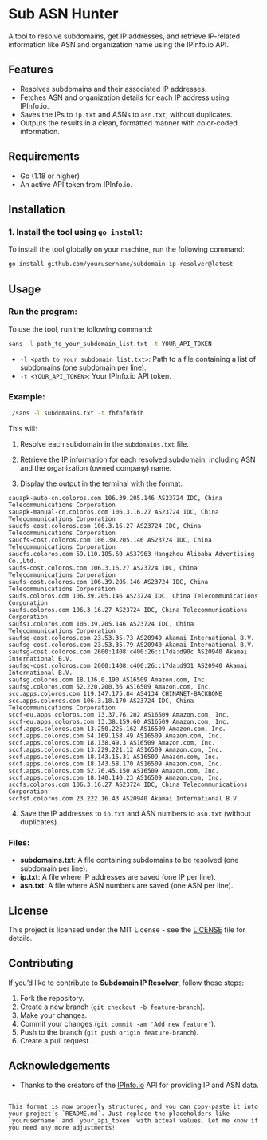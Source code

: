 # Sub ASN Hunter

A tool to resolve subdomains, get IP addresses, and retrieve IP-related information like ASN and organization name using the IPInfo.io API.

## Features

- Resolves subdomains and their associated IP addresses.
- Fetches ASN and organization details for each IP address using IPInfo.io.
- Saves the IPs to `ip.txt` and ASNs to `asn.txt`, without duplicates.
- Outputs the results in a clean, formatted manner with color-coded information.

## Requirements

- Go (1.18 or higher)
- An active API token from IPInfo.io.

## Installation

### 1. Install the tool using `go install`:

To install the tool globally on your machine, run the following command:

```bash
go install github.com/yourusername/subdomain-ip-resolver@latest
```

## Usage

### Run the program:

To use the tool, run the following command:

```bash
sans -l path_to_your_subdomain_list.txt -t YOUR_API_TOKEN
```

- `-l <path_to_your_subdomain_list.txt>`: Path to a file containing a list of subdomains (one subdomain per line).
- `-t <YOUR_API_TOKEN>`: Your IPInfo.io API token.

### Example:

```bash
./sans -l subdomains.txt -t fhfhfhfhfh
```

This will:

1. Resolve each subdomain in the `subdomains.txt` file.
2. Retrieve the IP information for each resolved subdomain, including ASN and the organization (owned company) name.

3. Display the output in the terminal with the format:

```
sauapk-auto-cn.coloros.com 106.39.205.146 AS23724 IDC, China Telecommunications Corporation
sauapk-manual-cn.coloros.com 106.3.16.27 AS23724 IDC, China Telecommunications Corporation
saucfs-cost.coloros.com 106.3.16.27 AS23724 IDC, China Telecommunications Corporation
saucfs-cost.coloros.com 106.39.205.146 AS23724 IDC, China Telecommunications Corporation
saucfs.coloros.com 59.110.185.60 AS37963 Hangzhou Alibaba Advertising Co.,Ltd.
saufs-cost.coloros.com 106.3.16.27 AS23724 IDC, China Telecommunications Corporation
saufs-cost.coloros.com 106.39.205.146 AS23724 IDC, China Telecommunications Corporation
saufs.coloros.com 106.39.205.146 AS23724 IDC, China Telecommunications Corporation
saufs.coloros.com 106.3.16.27 AS23724 IDC, China Telecommunications Corporation
saufs1.coloros.com 106.39.205.146 AS23724 IDC, China Telecommunications Corporation
saufsg-cost.coloros.com 23.53.35.73 AS20940 Akamai International B.V.
saufsg-cost.coloros.com 23.53.35.79 AS20940 Akamai International B.V.
saufsg-cost.coloros.com 2600:1408:c400:26::17da:d90c AS20940 Akamai International B.V.
saufsg-cost.coloros.com 2600:1408:c400:26::17da:d931 AS20940 Akamai International B.V.
saufsg.coloros.com 18.136.0.190 AS16509 Amazon.com, Inc.
saufsg.coloros.com 52.220.200.36 AS16509 Amazon.com, Inc.
scc.apps.coloros.com 119.147.175.84 AS4134 CHINANET-BACKBONE
scc.apps.coloros.com 106.3.18.170 AS23724 IDC, China Telecommunications Corporation
sccf-eu.apps.coloros.com 13.37.76.202 AS16509 Amazon.com, Inc.
sccf-eu.apps.coloros.com 13.38.159.60 AS16509 Amazon.com, Inc.
sccf.apps.coloros.com 13.250.225.162 AS16509 Amazon.com, Inc.
sccf.apps.coloros.com 54.169.168.49 AS16509 Amazon.com, Inc.
sccf.apps.coloros.com 18.138.49.3 AS16509 Amazon.com, Inc.
sccf.apps.coloros.com 13.229.221.12 AS16509 Amazon.com, Inc.
sccf.apps.coloros.com 18.143.15.31 AS16509 Amazon.com, Inc.
sccf.apps.coloros.com 18.143.58.170 AS16509 Amazon.com, Inc.
sccf.apps.coloros.com 52.76.45.150 AS16509 Amazon.com, Inc.
sccf.apps.coloros.com 18.140.140.23 AS16509 Amazon.com, Inc.
sccfs.coloros.com 106.3.16.27 AS23724 IDC, China Telecommunications Corporation
sccfsf.coloros.com 23.222.16.43 AS20940 Akamai International B.V.

   ```

4. Save the IP addresses to `ip.txt` and ASN numbers to `asn.txt` (without duplicates).

### Files:
- **subdomains.txt**: A file containing subdomains to be resolved (one subdomain per line).
- **ip.txt**: A file where IP addresses are saved (one IP per line).
- **asn.txt**: A file where ASN numbers are saved (one ASN per line).

## License

This project is licensed under the MIT License - see the [LICENSE](LICENSE) file for details.

## Contributing

If you’d like to contribute to **Subdomain IP Resolver**, follow these steps:

1. Fork the repository.
2. Create a new branch (`git checkout -b feature-branch`).
3. Make your changes.
4. Commit your changes (`git commit -am 'Add new feature'`).
5. Push to the branch (`git push origin feature-branch`).
6. Create a pull request.

## Acknowledgements

- Thanks to the creators of the [IPInfo.io](https://ipinfo.io/) API for providing IP and ASN data.

```

This format is now properly structured, and you can copy-paste it into your project’s `README.md`. Just replace the placeholders like `yourusername` and `your_api_token` with actual values. Let me know if you need any more adjustments!
